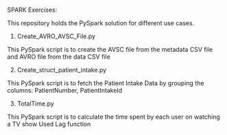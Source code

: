 SPARK Exercises:

This repository holds the PySpark solution for different use cases.

1) Create_AVRO_AVSC_File.py

This PySpark script is to create the AVSC file from the metadata CSV file and AVRO file from the data CSV file

2) Create_struct_patient_intake.py

This PySpark script is to fetch the Patient Intake Data by grouping the columns: PatientNumber, PatientIntakeId

3) TotalTime.py

This PySpark script is to calculate the time spent by each user on watching a TV show
Used Lag function
